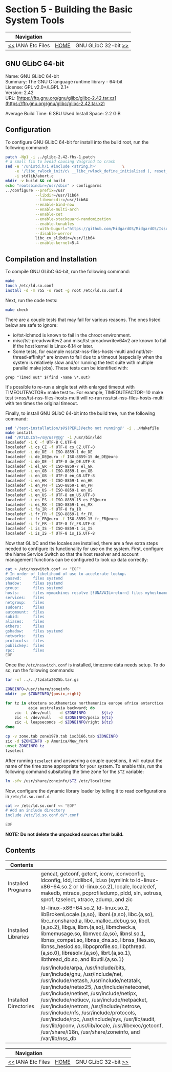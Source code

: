 # Section 5 - Building the Basic System Tools

| Navigation |||
| --- | --- | ---: |
| [<<](./IanaEtcFiles.md) IANA Etc Files | [HOME](../README.md) | GNU GLibC 32-bit [>>](./GLibC32bit.md) |

## GNU GLibC 64-bit

Name: GNU GLibC 64-bit<br />
Summary: The GNU C language runtime library - 64-bit<br />
License: GPL v2.0+/LGPL 2.1+<br />
Version: 2.42<br />
URL: [https://ftp.gnu.org/gnu/glibc/glibc-2.42.tar.xz](https://ftp.gnu.org/gnu/glibc/glibc-2.42.tar.xz)<br />

Average Build Time: 6 SBU
Used Install Space: 2.2 GiB

## Configuration

To configure GNU GLibC 64-bit for install into the build root, run the following command:

```bash
patch -Np1 -i ../glibc-2.42-fhs-1.patch
# a small fix to avoid causing Valgrind to crash
sed -e '/unistd.h/i #include <string.h>'           \
    -e '/libc_rwlock_init/c\ __libc_rwlock_define_initialized (, reset_lock); memcpy (&lock, &reset_lock, sizeof (lock));' \
    -i stdlib/abort.c 
mkdir -v build && cd build
echo "rootsbindir=/usr/sbin" > configparms
../configure --prefix=/usr                                                  \
             --libdir=/usr/lib64                                            \
             --libexecdir=/usr/lib64                                        \
             --enable-bind-now                                              \
             --enable-multi-arch                                            \
             --enable-cet                                                   \
             --enable-stackguard-randomization                              \
             --enable-tunables                                              \
             --with-bugurl="https://github.com/MidgardOS/MidgardOS/Issues"  \
             --disable-werror                                               \
             libc_cv_slibdir=/usr/lib64                                     \
             --enable-kernel=5.4
```

## Compilation and Installation

To compile GNU GLibC 64-bit, run the following command:

```bash
make
touch /etc/ld.so.conf
install -d -m 755 -o root -g root /etc/ld.so.conf.d
```

Next, run the code tests:

```bash
make check
```

There are a couple tests that may fail for various reasons. The ones listed below are safe to ignore:
- io/tst-lchmod is known to fail in the chroot environment.
- misc/tst-preadvwritev2 and misc/tst-preadvwritev64v2 are known to fail if the host kernel is Linux-6.14 or later.
- Some tests, for example nss/tst-nss-files-hosts-multi and nptl/tst-thread-affinity* are known to fail due to a timeout (especially when the system is relatively slow and/or running the test suite with multiple parallel make jobs). These tests can be identified with:
```
grep "Timed out" $(find -name \*.out)
```
It's possible to re-run a single test with enlarged timeout with TIMEOUTFACTOR=<factor> make test t=<test name>. For example, TIMEOUTFACTOR=10 make test t=nss/tst-nss-files-hosts-multi will re-run nss/tst-nss-files-hosts-multi with ten times the original timeout.

Finally, to install GNU GLibC 64-bit into the build tree, run the following command:

```bash
sed '/test-installation/s@$(PERL)@echo not running@' -i ../Makefile
make install
sed '/RTLDLIST=/s@/usr@@g' -i /usr/bin/ldd
localedef -i C -f UTF-8 C.UTF-8
localedef -i cs_CZ -f UTF-8 cs_CZ.UTF-8
localedef -i de_DE -f ISO-8859-1 de_DE
localedef -i de_DE@euro -f ISO-8859-15 de_DE@euro
localedef -i de_DE -f UTF-8 de_DE.UTF-8
localedef -i el_GR -f ISO-8859-7 el_GR
localedef -i en_GB -f ISO-8859-1 en_GB
localedef -i en_GB -f UTF-8 en_GB.UTF-8
localedef -i en_HK -f ISO-8859-1 en_HK
localedef -i en_PH -f ISO-8859-1 en_PH
localedef -i en_US -f ISO-8859-1 en_US
localedef -i en_US -f UTF-8 en_US.UTF-8
localedef -i es_ES -f ISO-8859-15 es_ES@euro
localedef -i es_MX -f ISO-8859-1 es_MX
localedef -i fa_IR -f UTF-8 fa_IR
localedef -i fr_FR -f ISO-8859-1 fr_FR
localedef -i fr_FR@euro -f ISO-8859-15 fr_FR@euro
localedef -i fr_FR -f UTF-8 fr_FR.UTF-8
localedef -i is_IS -f ISO-8859-1 is_IS
localedef -i is_IS -f UTF-8 is_IS.UTF-8
```

Now that GLibC and the locales are installed, there are a few extra steps needed to configure its functionality for use on the system. First, configure the Name Service Switch so that the host resolver and account management functions can be configured to look up data correctly:

```bash
cat > /etc/nsswitch.conf << "EOF"
# In order of likelihood of use to accelerate lookup.
passwd:     files systemd
shadow:     files systemd
group:      files systemd
hosts:      files mymachines resolve [!UNAVAIL=return] files myhostname dns
services:   files
netgroup:   files
sudoers:    files
automount:  files
subid:      files
aliases:    files
ethers:     files
gshadow:    files systemd
networks:   files
protocols:  files
publickey:  files
rpc:        files
EOF
```

Once the `/etc/nsswitch.conf` is installed, timezone data needs setup. To do so, run the following commands:

```bash
tar -xf ../../tzdata2025b.tar.gz

ZONEINFO=/usr/share/zoneinfo
mkdir -pv $ZONEINFO/{posix,right}

for tz in etcetera southamerica northamerica europe africa antarctica  \
          asia australasia backward; do
    zic -L /dev/null   -d $ZONEINFO       ${tz}
    zic -L /dev/null   -d $ZONEINFO/posix ${tz}
    zic -L leapseconds -d $ZONEINFO/right ${tz}
done

cp -v zone.tab zone1970.tab iso3166.tab $ZONEINFO
zic -d $ZONEINFO -p America/New_York
unset ZONEINFO tz
tzselect
```

After running `tzselect` and answering a couple questions, it will output the name of the time zone appropriate for your system. To enable this, run the following command subsituting the time zone for the `$TZ` variable:

```bash
ln -sfv /usr/share/zoneinfo/$TZ /etc/localtime
```

Now, configure the dynamic library loader by telling it to read configurations in `/etc/ld.so.conf.d`:

```bash
cat >> /etc/ld.so.conf << "EOF"
# Add an include directory
include /etc/ld.so.conf.d/*.conf

EOF
```

**NOTE: Do not delete the unpacked sources after build.**

## Contents

| Contents | |
| --- | --- |
| Installed Programs | gencat, getconf, getent, iconv, iconvconfig, ldconfig, ldd, lddlibc4, ld.so (symlink to ld-linux-x86-64.so.2 or ld-linux.so.2), locale, localedef, makedb, mtrace, pcprofiledump, pldd, sln, sotruss, sprof, tzselect, xtrace, zdump, and zic |
| Installed Libraries | ld-linux-x86-64.so.2, ld-linux.so.2, libBrokenLocale.{a,so}, libanl.{a,so}, libc.{a,so}, libc_nonshared.a, libc_malloc_debug.so, libdl.{a,so.2}, libg.a, libm.{a,so}, libmcheck.a, libmemusage.so, libmvec.{a,so}, libnsl.so.1, libnss_compat.so, libnss_dns.so, libnss_files.so, libnss_hesiod.so, libpcprofile.so, libpthread.{a,so.0}, libresolv.{a,so}, librt.{a,so.1}, libthread_db.so, and libutil.{a,so.1} |
| Installed Directories | /usr/include/arpa, /usr/include/bits, /usr/include/gnu, /usr/include/net, /usr/include/netash, /usr/include/netatalk, /usr/include/netax25, /usr/include/neteconet, /usr/include/netinet, /usr/include/netipx, /usr/include/netiucv, /usr/include/netpacket, /usr/include/netrom, /usr/include/netrose, /usr/include/nfs, /usr/include/protocols, /usr/include/rpc, /usr/include/sys, /usr/lib/audit, /usr/lib/gconv, /usr/lib/locale, /usr/libexec/getconf, /usr/share/i18n, /usr/share/zoneinfo, and /var/lib/nss_db |

| Navigation |||
| --- | --- | ---: |
| [<<](./IanaEtcFiles.md) IANA Etc Files | [HOME](../README.md) | GNU GLibC 32-bit [>>](./GLibC32bit.md) |
